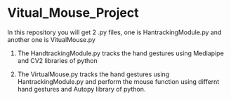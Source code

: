 # Vitual_Mouse_Project

In this repository you will get 2 .py files, one is HantrackingModule.py and another one is VitualMouse.py 

1. The HandtrackingModule.py tracks the hand gestures using Mediapipe and CV2 libraries of python

2. The VirtualMouse.py tracks the hand gestures using HantrackingModule.py and perform the mouse function using differnt hand gestures and Autopy library of python.
